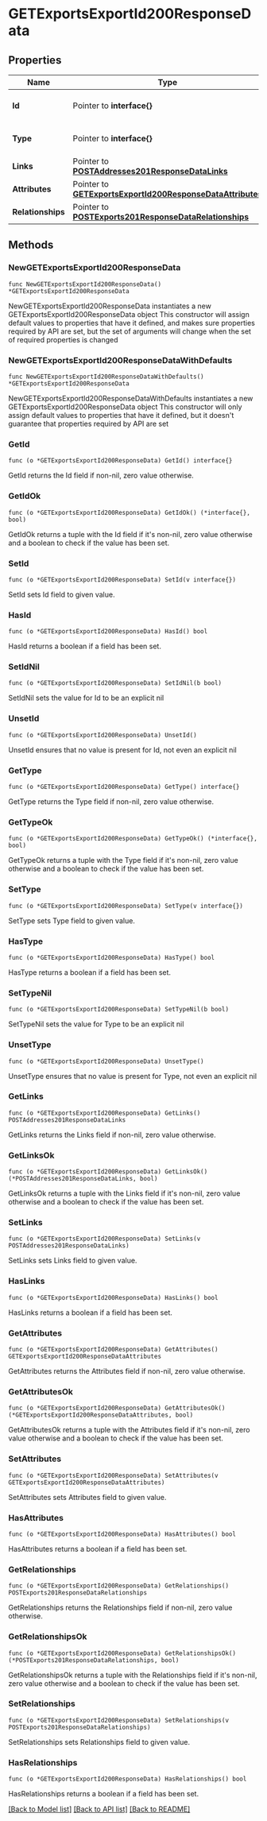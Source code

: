 # GETExportsExportId200ResponseData

## Properties

Name | Type | Description | Notes
------------ | ------------- | ------------- | -------------
**Id** | Pointer to **interface{}** | The resource&#39;s id | [optional] 
**Type** | Pointer to **interface{}** | The resource&#39;s type | [optional] 
**Links** | Pointer to [**POSTAddresses201ResponseDataLinks**](POSTAddresses201ResponseDataLinks.md) |  | [optional] 
**Attributes** | Pointer to [**GETExportsExportId200ResponseDataAttributes**](GETExportsExportId200ResponseDataAttributes.md) |  | [optional] 
**Relationships** | Pointer to [**POSTExports201ResponseDataRelationships**](POSTExports201ResponseDataRelationships.md) |  | [optional] 

## Methods

### NewGETExportsExportId200ResponseData

`func NewGETExportsExportId200ResponseData() *GETExportsExportId200ResponseData`

NewGETExportsExportId200ResponseData instantiates a new GETExportsExportId200ResponseData object
This constructor will assign default values to properties that have it defined,
and makes sure properties required by API are set, but the set of arguments
will change when the set of required properties is changed

### NewGETExportsExportId200ResponseDataWithDefaults

`func NewGETExportsExportId200ResponseDataWithDefaults() *GETExportsExportId200ResponseData`

NewGETExportsExportId200ResponseDataWithDefaults instantiates a new GETExportsExportId200ResponseData object
This constructor will only assign default values to properties that have it defined,
but it doesn't guarantee that properties required by API are set

### GetId

`func (o *GETExportsExportId200ResponseData) GetId() interface{}`

GetId returns the Id field if non-nil, zero value otherwise.

### GetIdOk

`func (o *GETExportsExportId200ResponseData) GetIdOk() (*interface{}, bool)`

GetIdOk returns a tuple with the Id field if it's non-nil, zero value otherwise
and a boolean to check if the value has been set.

### SetId

`func (o *GETExportsExportId200ResponseData) SetId(v interface{})`

SetId sets Id field to given value.

### HasId

`func (o *GETExportsExportId200ResponseData) HasId() bool`

HasId returns a boolean if a field has been set.

### SetIdNil

`func (o *GETExportsExportId200ResponseData) SetIdNil(b bool)`

 SetIdNil sets the value for Id to be an explicit nil

### UnsetId
`func (o *GETExportsExportId200ResponseData) UnsetId()`

UnsetId ensures that no value is present for Id, not even an explicit nil
### GetType

`func (o *GETExportsExportId200ResponseData) GetType() interface{}`

GetType returns the Type field if non-nil, zero value otherwise.

### GetTypeOk

`func (o *GETExportsExportId200ResponseData) GetTypeOk() (*interface{}, bool)`

GetTypeOk returns a tuple with the Type field if it's non-nil, zero value otherwise
and a boolean to check if the value has been set.

### SetType

`func (o *GETExportsExportId200ResponseData) SetType(v interface{})`

SetType sets Type field to given value.

### HasType

`func (o *GETExportsExportId200ResponseData) HasType() bool`

HasType returns a boolean if a field has been set.

### SetTypeNil

`func (o *GETExportsExportId200ResponseData) SetTypeNil(b bool)`

 SetTypeNil sets the value for Type to be an explicit nil

### UnsetType
`func (o *GETExportsExportId200ResponseData) UnsetType()`

UnsetType ensures that no value is present for Type, not even an explicit nil
### GetLinks

`func (o *GETExportsExportId200ResponseData) GetLinks() POSTAddresses201ResponseDataLinks`

GetLinks returns the Links field if non-nil, zero value otherwise.

### GetLinksOk

`func (o *GETExportsExportId200ResponseData) GetLinksOk() (*POSTAddresses201ResponseDataLinks, bool)`

GetLinksOk returns a tuple with the Links field if it's non-nil, zero value otherwise
and a boolean to check if the value has been set.

### SetLinks

`func (o *GETExportsExportId200ResponseData) SetLinks(v POSTAddresses201ResponseDataLinks)`

SetLinks sets Links field to given value.

### HasLinks

`func (o *GETExportsExportId200ResponseData) HasLinks() bool`

HasLinks returns a boolean if a field has been set.

### GetAttributes

`func (o *GETExportsExportId200ResponseData) GetAttributes() GETExportsExportId200ResponseDataAttributes`

GetAttributes returns the Attributes field if non-nil, zero value otherwise.

### GetAttributesOk

`func (o *GETExportsExportId200ResponseData) GetAttributesOk() (*GETExportsExportId200ResponseDataAttributes, bool)`

GetAttributesOk returns a tuple with the Attributes field if it's non-nil, zero value otherwise
and a boolean to check if the value has been set.

### SetAttributes

`func (o *GETExportsExportId200ResponseData) SetAttributes(v GETExportsExportId200ResponseDataAttributes)`

SetAttributes sets Attributes field to given value.

### HasAttributes

`func (o *GETExportsExportId200ResponseData) HasAttributes() bool`

HasAttributes returns a boolean if a field has been set.

### GetRelationships

`func (o *GETExportsExportId200ResponseData) GetRelationships() POSTExports201ResponseDataRelationships`

GetRelationships returns the Relationships field if non-nil, zero value otherwise.

### GetRelationshipsOk

`func (o *GETExportsExportId200ResponseData) GetRelationshipsOk() (*POSTExports201ResponseDataRelationships, bool)`

GetRelationshipsOk returns a tuple with the Relationships field if it's non-nil, zero value otherwise
and a boolean to check if the value has been set.

### SetRelationships

`func (o *GETExportsExportId200ResponseData) SetRelationships(v POSTExports201ResponseDataRelationships)`

SetRelationships sets Relationships field to given value.

### HasRelationships

`func (o *GETExportsExportId200ResponseData) HasRelationships() bool`

HasRelationships returns a boolean if a field has been set.


[[Back to Model list]](../README.md#documentation-for-models) [[Back to API list]](../README.md#documentation-for-api-endpoints) [[Back to README]](../README.md)


